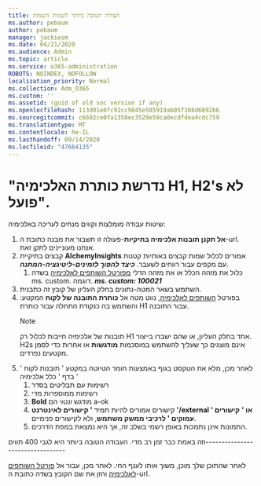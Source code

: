 ```yaml
---
title: הצורה הטובה ביותר לשמות השמות
ms.author: pebaum
author: pebaum
manager: jackiesm
ms.date: 04/21/2020
ms.audience: Admin
ms.topic: article
ms.service: o365-administration
ROBOTS: NOINDEX, NOFOLLOW
localization_priority: Normal
ms.collection: Adm_O365
ms.custom: ''
ms.assetid: (guid of old soc version if any)
ms.openlocfilehash: 113d01e0fc92cc9845e585919ab05f386d6892bb
ms.sourcegitcommit: c6692ce0fa1358ec3529e59ca0ecdfdea4cdc759
ms.translationtype: MT
ms.contentlocale: he-IL
ms.lasthandoff: 09/14/2020
ms.locfileid: "47664135"
---
```

# <a name="required-alchemy-header-h1-h2s-dont-work"></a>"נדרשת כותרת האלכימיה H1, H2's לא פועל".
שיטות עבודה מומלצות וקווים מנחים לעריכה באלכימיה:

1. **אל תקנן תובנות אלכימיה בתיקיות**-פעולה זו תשבור את מבנה כתובת ה-url. אנחנו מעוניינים לתקן זאת.
1. קבצים בתיקיית **AlchemyInsights** אמורים לכלול שמות קבצים באותיות קטנות עם מקפים עבור רווחים לשעבר. ***כיצד להפוך לזמינים-ליטיגציה-המתנה***.
    1. כלול את מזהה הכלל או את מזהה הדלי [מפורטל השותפים לאלכימיה](https://alchemyportal.azurewebsites.net) בשדה ms. custom. דוגמה. ***ms. custom: 100021***
1. השתמש בשאר המטה-נתונים בחלק העליון של קובץ זה כתבנית.
1. בפורטל [השותפים לאלכימיה](https://alchemyportal.azurewebsites.net), נווט מטה אל **כותרת התובנה של לקוח** המקטע: והשתמש בה כנקודת התחלה עבור כותרת H1 עבור התובנה. 
    > [!NOTE]
    > תובנות של אלכימיה חייבות לכלול רק H1 אחד בחלק העליון, או שהם ישברו בייצור. H2s אינם מוצגים כך שעליך להשתמש במוסכמות **מודגשות** או אחרות כדי לסמן מקטעים נפרדים.
1. לאחר מכן, מלא את הטקסט בגוף באמצעות חומר הטיוטה במקטע ' תובנות לקוח ' בדף ' כלל אלכימיה '
    1. רשימות עם תבליטים בסדר
    1. רשימות ממוספרות מדי
    1. **Bold** מודגש *ונטוי* הם a-ok
    1. קישורים אמורים להיות תמיד **' קישורים לאינטרנט '/external ' או '** **קישורים עמוקים ' לרכיבי ממשק משתמש**, ולא לקישורים פנימיים.
    1. התמונות אינן נתמכות באופן רשמי בשלב זה, אך היא נמצאת במפת הדרכים.

וזה באמת כבר זמן רב מדי. העבודה הטובה ביותר היא לגבי 400 תווים---------------------------------

לאחר שהתוכן שלך מוכן, משוך אותו לענף החי. לאחר מכן, עבור אל [פורטל השותפים לאלכימיה](https://alchemyportal.azurewebsites.net) והזן את שם הקובץ בשדה כתובת ה-url. 